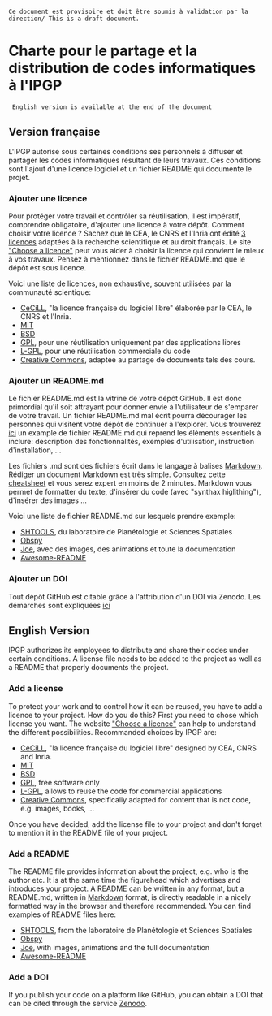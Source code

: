 `Ce document est provisoire et doit être soumis à validation par la direction/ This is a draft document.`

# Charte pour le partage et la distribution de codes informatiques à l'IPGP
` English version is available at the end of the document`

## Version française
L'IPGP autorise sous certaines conditions ses personnels à diffuser et partager les codes informatiques résultant de leurs travaux. Ces conditions sont l'ajout d'une licence logiciel et un fichier README qui documente le projet.

### Ajouter une licence
Pour protéger votre travail et contrôler sa réutilisation, il est impératif, comprendre obligatoire, d'ajouter une licence à votre dépôt. Comment choisir votre licence ? Sachez que le CEA, le CNRS et l'Inria ont édité [3 licences](http://www.cecill.info) adaptées à la recherche scientifique et au droit français. Le site ["Choose a licence"](http://choosealicense.com/) peut vous aider à choisir la licence qui convient le mieux à vos travaux. Pensez à mentionnez dans le fichier README.md que le dépôt est sous licence.

Voici une liste de licences, non exhaustive, souvent utilisées par la communauté scientique: 
  * [CeCiLL](http://www.cecill.info/), "la licence française du logiciel libre" élaborée par le CEA, le CNRS et l'Inria. 
  * [MIT](https://opensource.org/licenses/MIT)
  * [BSD](https://opensource.org/licenses/BSD-3-Clause)
  * [GPL](http://www.gnu.org/licenses/gpl-3.0.en.html), pour une réutilisation uniquement par des applications libres
  * [L-GPL](http://www.gnu.org/licenses/old-licenses/lgpl-2.1.en.html), pour une réutilisation commerciale du code
  * [Creative Commons](http://creativecommons.org/), adaptée au partage de documents tels des cours.
  
### Ajouter un README.md
Le fichier README.md est la vitrine de votre dépôt GitHub. Il est donc primordial qu'il soit attrayant pour donner envie à l'utilisateur de s'emparer de votre travail. Un fichier README.md mal écrit pourra décourager les personnes qui visitent votre dépôt de continuer à l'explorer. Vous trouverez [ici](https://gist.github.com/jxson/1784669) un example de fichier README.md qui reprend les éléments essentiels à inclure: description des fonctionnalités, exemples d'utilisation, instruction d'installation, ...

Les fichiers .md sont des fichiers écrit dans le langage à balises [Markdown](https://en.wikipedia.org/wiki/Markdown). Rédiger un document Markdown est très simple. Consultez cette [cheatsheet](https://github.com/adam-p/markdown-here/wiki/Markdown-Cheatsheet) et vous serez expert en moins de 2 minutes. Markdown vous permet de formatter du texte, d'insérer du code (avec "synthax higlithing"), d'insérer des images ...

Voici une liste de fichier README.md sur lesquels prendre exemple:
  - [SHTOOLS](https://github.com/SHTOOLS/SHTOOLS), du laboratoire de Planétologie et Sciences Spatiales
  - [Obspy](https://github.com/obspy/obspy)
  - [Joe](https://github.com/karan/joe), avec des images, des animations et toute la documentation
  - [Awesome-README](https://github.com/matiassingers/awesome-readme)

### Ajouter un DOI
Tout dépôt GitHub est citable grâce à l'attribution d'un DOI via Zenodo. Les démarches sont expliquées [ici](https://guides.github.com/activities/citable-code/)

## English Version
IPGP authorizes its employees to distribute and share their codes under certain conditions. A license file needs to be added to the project as well as a README that properly documents the project.

### Add a license
To protect your work and to control how it can be reused, you have to add a licence to your project. How do
you do this? First you need to chose which license you want. The website ["Choose a licence"](http://choosealicense.com/)
can help to understand the different possibilities. Recommanded choices by IPGP are:

  * [CeCiLL](http://www.cecill.info/), "la licence française du logiciel libre" designed by CEA, CNRS and Inria. 
  * [MIT](https://opensource.org/licenses/MIT)
  * [BSD](https://opensource.org/licenses/BSD-3-Clause)
  * [GPL](http://www.gnu.org/licenses/gpl-3.0.en.html), free software only
  * [L-GPL](http://www.gnu.org/licenses/old-licenses/lgpl-2.1.en.html), allows to reuse the code for commercial applications
  * [Creative Commons](http://creativecommons.org/), specifically adapted for content that is not code, e.g. images, books, ...
  
Once you have decided, add the license file to your project and don't forget to mention it in the README file of your project.


### Add a README
The README file provides information about the project, e.g. who is the author etc. It is at the same time
the figurehead which advertises and introduces your project. A README can be written in any format, but
a README.md, written in [Markdown](https://en.wikipedia.org/wiki/Markdown) format, is directly readable in 
a nicely formatted way in the browser and therefore recommended. You can find examples of README files here:

  * [SHTOOLS](https://github.com/SHTOOLS/SHTOOLS), from the laboratoire de Planétologie et Sciences Spatiales
  * [Obspy](https://github.com/obspy/obspy)
  * [Joe](https://github.com/karan/joe), with images, animations and the full documentation
  * [Awesome-README](https://github.com/matiassingers/awesome-readme)


### Add a DOI
If you publish your code on a platform like GitHub, you can obtain a DOI that can be cited through the service [Zenodo](https://guides.github.com/activities/citable-code/).

